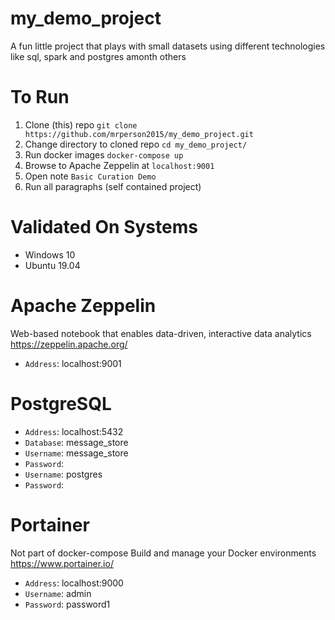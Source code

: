# my_demo_project
A fun little project that plays with small datasets using different technologies like sql, spark and postgres amonth others

# To Run
1. Clone (this) repo ```git clone https://github.com/mrperson2015/my_demo_project.git```
1. Change directory to cloned repo ```cd my_demo_project/```
1. Run docker images ```docker-compose up```
1. Browse to Apache Zeppelin at ```localhost:9001```
1. Open note ```Basic Curation Demo```
1. Run all paragraphs (self contained project)

# Validated On Systems
* Windows 10
* Ubuntu 19.04

# Apache Zeppelin
Web-based notebook that enables data-driven,  interactive data analytics
https://zeppelin.apache.org/
* ```Address```:  localhost:9001

# PostgreSQL
* ```Address```:  localhost:5432
* ```Database```: message_store
* ```Username```: message_store
* ```Password```: 
* ```Username```: postgres
* ```Password```: 

# Portainer
Not part of docker-compose
Build and manage your Docker environments
https://www.portainer.io/
* ```Address```:  localhost:9000
* ```Username```: admin
* ```Password```: password1
